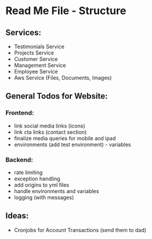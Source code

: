 # Read Me File - Structure

## Services:
- Testimonials Service
- Projects Service
- Customer Service
- Management Service
- Employee Service
- Aws Service (Files, Documents, Images)

## General Todos for Website:
### Frontend:
- link social media links (icons)
- link cta links (contact section)
- finalize media queries for mobile and ipad
- environments (add test environment) - variables
### Backend:
- rate limiting
- exception handling
- add origins to yml files
- handle environments and variables
- logging (with messages)

## Ideas:
- Cronjobs for Account Transactions (send them to dad)
